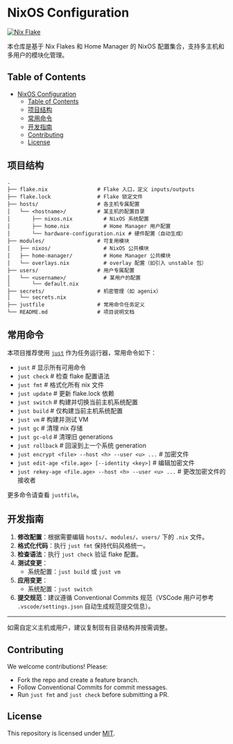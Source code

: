 # NixOS Configuration
<!-- Add Flakes badge -->
[![Nix Flake](https://img.shields.io/badge/flake-supported-brightgreen)](https://nixos.wiki/wiki/Flakes)

本仓库是基于 Nix Flakes 和 Home Manager 的 NixOS 配置集合，支持多主机和多用户的模块化管理。

## Table of Contents
- [NixOS Configuration](#nixos-configuration)
  - [Table of Contents](#table-of-contents)
  - [项目结构](#项目结构)
  - [常用命令](#常用命令)
  - [开发指南](#开发指南)
  - [Contributing](#contributing)
  - [License](#license)

## 项目结构

```
.
├── flake.nix                # Flake 入口，定义 inputs/outputs
├── flake.lock               # Flake 锁定文件
├── hosts/                   # 各主机专属配置
│   └── <hostname>/          # 某主机的配置目录
│       ├── nixos.nix          # NixOS 系统配置
│       ├── home.nix           # Home Manager 用户配置
│       └── hardware-configuration.nix # 硬件配置（自动生成）
├── modules/                 # 可复用模块
│   ├── nixos/                 # NixOS 公共模块
│   ├── home-manager/          # Home Manager 公共模块
│   └── overlays.nix           # overlay 配置（如引入 unstable 包）
├── users/                   # 用户专属配置
│   └── <username>/            # 某用户的配置
│       └── default.nix
├── secrets/                 # 机密管理（如 agenix）
│   └── secrets.nix
├── justfile                 # 常用命令任务定义
└── README.md                # 项目说明文档
```

## 常用命令

本项目推荐使用 [`just`](https://github.com/casey/just) 作为任务运行器，常用命令如下：

- `just`                  # 显示所有可用命令
- `just check`            # 检查 flake 配置语法
- `just fmt`              # 格式化所有 nix 文件
- `just update`           # 更新 flake.lock 依赖
- `just switch`           # 构建并切换当前主机系统配置
- `just build`            # 仅构建当前主机系统配置
- `just vm`               # 构建并测试 VM
- `just gc`               # 清理 nix 存储
- `just gc-old`           # 清理旧 generations
- `just rollback`         # 回滚到上一个系统 generation
- `just encrypt <file> --host <h> --user <u> ...` # 加密文件
- `just edit-age <file.age> [--identity <key>]`       # 编辑加密文件
- `just rekey-age <file.age> --host <h> --user <u> ...` # 更改加密文件的接收者

更多命令请查看 `justfile`。

## 开发指南

1. **修改配置**：根据需要编辑 `hosts/`、`modules/`、`users/` 下的 `.nix` 文件。
2. **格式化代码**：执行 `just fmt` 保持代码风格统一。
3. **检查语法**：执行 `just check` 验证 flake 配置。
4. **测试变更**：
   - 系统配置：`just build` 或 `just vm`
5. **应用变更**：
   - 系统配置：`just switch`
6. **提交规范**：建议遵循 Conventional Commits 规范（VSCode 用户可参考 `.vscode/settings.json` 自动生成规范提交信息）。

---

如需自定义主机或用户，建议复制现有目录结构并按需调整。

## Contributing

We welcome contributions! Please:
- Fork the repo and create a feature branch.
- Follow Conventional Commits for commit messages.
- Run `just fmt` and `just check` before submitting a PR.

## License

This repository is licensed under [MIT](LICENSE).